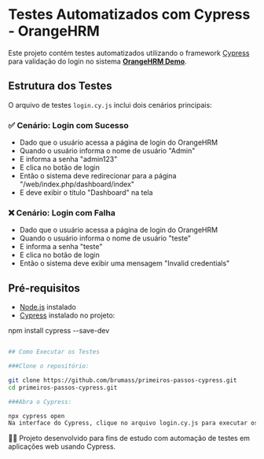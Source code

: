# Testes Automatizados com Cypress - OrangeHRM

Este projeto contém testes automatizados utilizando o framework [Cypress](https://www.cypress.io/) para validação do login no sistema **[OrangeHRM Demo](https://opensource-demo.orangehrmlive.com/)**.

## Estrutura dos Testes

O arquivo de testes `login.cy.js` inclui dois cenários principais:

### ✅ Cenário: Login com Sucesso
- Dado que o usuário acessa a página de login do OrangeHRM
- Quando o usuário informa o nome de usuário "Admin"
- E  informa a senha "admin123"
- E  clica no botão de login
- Então o sistema deve redirecionar para a página "/web/index.php/dashboard/index"
- E deve exibir o título "Dashboard" na tela

### ❌ Cenário: Login com Falha
- Dado que o usuário acessa a página de login do OrangeHRM
- Quando o usuário informa o nome de usuário "teste"
- E informa a senha "teste"
- E clica no botão de login
- Então o sistema deve exibir uma mensagem "Invalid credentials"
  
## Pré-requisitos

- [Node.js](https://nodejs.org/) instalado
- [Cypress](https://docs.cypress.io/guides/getting-started/installing-cypress) instalado no projeto:

 npm install cypress --save-dev


```bash

## Como Executar os Testes

###Clone o repositório:

git clone https://github.com/brumass/primeiros-passos-cypress.git
cd primeiros-passos-cypress.git

###Abra o Cypress:

npx cypress open
Na interface do Cypress, clique no arquivo login.cy.js para executar os testes.

```
🧑‍💻 Projeto desenvolvido para fins de estudo com automação de testes em aplicações web usando Cypress.

